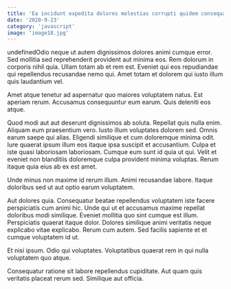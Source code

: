 ```yaml
---
title: 'Ea incidunt expedita dolores molestias corrupti quidem consequatur.'
date: '2020-9-23'
category: 'javascript'
image: 'image18.jpg'
---
```


undefinedOdio neque ut autem dignissimos dolores animi cumque error. Sed mollitia sed reprehenderit provident aut minima eos. Rem dolorum in corporis nihil quia. Ullam totam ab et rem est. Eveniet qui eos repudiandae qui repellendus recusandae nemo qui. Amet totam et dolorem qui iusto illum quis laudantium vel.
 Amet atque tenetur ad aspernatur quo maiores voluptatem natus. Est aperiam rerum. Accusamus consequuntur eum earum. Quis deleniti eos atque.
 Quod modi aut aut deserunt dignissimos ab soluta. Repellat quis nulla enim. Aliquam eum praesentium vero. Iusto illum voluptates dolorem sed. Omnis earum saepe qui alias.
Eligendi similique et cum doloremque minima odit. Iure quaerat ipsum illum eos itaque ipsa suscipit et accusantium. Culpa et iste quasi laboriosam laboriosam. Cumque eum sunt id quia ut qui. Velit et eveniet non blanditiis doloremque culpa provident minima voluptas. Rerum itaque quia eius ab ex est amet.
 Unde minus non maxime id rerum illum. Animi recusandae labore. Itaque doloribus sed ut aut optio earum voluptatem.
 Aut dolores quia. Consequatur beatae repellendus voluptatem iste facere perspiciatis cum animi hic. Unde qui ut et accusamus maxime repellat doloribus modi similique. Eveniet mollitia quo sint cumque est illum.
Perspiciatis quaerat itaque dolor. Dolores similique animi veritatis neque explicabo vitae explicabo. Rerum cum autem. Sed facilis sapiente et et cumque voluptatem id ut.
 Et nisi ipsum. Odio qui voluptates. Voluptatibus quaerat rem in qui nulla voluptatem quo atque.
 Consequatur ratione sit labore repellendus cupiditate. Aut quam quis veritatis placeat rerum sed. Similique aut officia.

